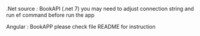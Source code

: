 .Net source :  BookAPI (.net 7)
you may need to adjust connection string and run ef command before run the app

Angular : BookAPP
please check file README for instruction